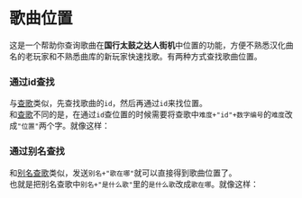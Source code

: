 <script>
import Chatbox from '/components/messager.vue'
export default {
  components: {
    Chatbox,
  },
  data() {
    return {
      chatMessages1: [
        { sender: 'me', text: '百花缭乱歌在哪' },
        { sender: 'other', text:`这首歌的汉化曲名为【百花缭乱】，收录于南梦宫原创音乐区，位于分类文件夹中第144个（共504曲），在分类文件夹中靠上的位置，正着找就好。`,image:'../song_loc.png' },
      ],
      chatMessages2: [
        { sender: 'me', text: '查歌 百花' },
        { sender: 'other', image:'../search_1.png' },
        { sender: 'me', text: '位置id764' },
        { sender: 'other', text:`这首歌的汉化曲名为【百花缭乱】，收录于南梦宫原创音乐区，位于分类文件夹中第144个（共504曲），在分类文件夹中靠上的位置，正着找就好。`,image:'../song_loc.png' },
      ],
      chatMessages3: [
        { sender: 'me', text: '鬼id764' },
        { sender: 'other', text:`【百花繚乱】
收录平台： AC11~12增、无印~绿、虹2020~虹2024、AC14、11亚、12亚、巴西桃、海外虹、PSPDX、DS2、3DS2、Wii4、PTB、手机版plus、RC、NS RPG、NS1、NS2 MP、国行虹
所在分区：ナムコオリジナル
难度：★×8
BPM: 148
“谱面会分歧哦！”
国行街机已收录！
汉化曲名：【百花缭乱】`,image:'../search_3.png' },
      ],
    };
  },
};
</script>


# 歌曲位置
这是一个帮助你查询歌曲在**国行太鼓之达人街机**中位置的功能，方便不熟悉汉化曲名的老玩家和不熟悉曲库的新玩家快速找歌。有两种方式查找歌曲位置。

### 通过id查找
与[查歌](../taiko/search.md)类似，先查找歌曲的`id`，然后再通过`id`来找位置。  
和[查歌](../taiko/search.md)不同的是，在通过`id`查位置的时候需要将查歌中`难度+"id"+数字编号`的`难度`改成`"位置"`两个字。就像这样：


<Chatbox :messages="chatMessages2" 
myAvatar='../avatar_neko.png' 
otherAvatar="../avatar_kinoko.png" />

### 通过别名查找
和[别名查歌](../taiko/alia-search.md)类似，发送`别名+"歌在哪"`就可以直接得到歌曲位置了。  
也就是把别名查歌中`别名+"是什么歌"`里的`是什么歌`改成`歌在哪`。就像这样：

<Chatbox :messages="chatMessages1" 
myAvatar='../avatar_neko.png' 
otherAvatar="../avatar_kinoko.png" />
